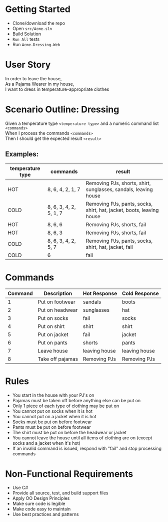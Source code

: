 # Getting Started
* Clone/download the repo
* Open `src/Acme.sln`
* Build Solution
* `Run All` tests
* Run `Acme.Dressing.Web`

# User Story
In order to leave the house,   
As a Pajama Wearer in my house,    
I want to dress in temperature-appropriate clothes

# Scenario Outline: Dressing
Given a temperature type `<temperature type>` and a numeric command list `<commands>`  
When I process the commands `<commands>`  
Then I should get the expected result `<result>`  

## Examples:
| temperature type | commands | result |
| ---------------- | -------- | ------- |
| HOT | 8, 6, 4, 2, 1, 7 | Removing PJs, shorts, shirt, sunglasses, sandals, leaving house |
| COLD | 8, 6, 3, 4, 2, 5, 1, 7 | Removing PJs, pants, socks, shirt, hat, jacket, boots, leaving house |
| HOT | 8, 6, 6 | Removing PJs, shorts, fail |
| HOT | 8, 6, 3 | Removing PJs, shorts, fail |
| COLD | 8, 6, 3, 4, 2, 5, 7 | Removing PJs, pants, socks, shirt, hat, jacket, fail |
| COLD | 6 | fail |


# Commands
| Command | Description | Hot Response | Cold Response |
| ------- | ----------- | ------------ | ------------- |
| 1 | Put on footwear | sandals | boots |
| 2 | Put on headwear | sunglasses | hat |
| 3 | Put on socks | fail | socks |
| 4 | Put on shirt | shirt | shirt |
| 5 | Put on jacket | fail | jacket |
| 6 | Put on pants | shorts | pants |
| 7 | Leave house | leaving house | leaving house |
| 8 | Take off pajamas | Removing PJs | Removing PJs | 

# Rules
* You start in the house with your PJ's on
* Pajamas must be taken off before anything else can be put on
* Only 1 piece of each type of clothing may be put on
* You cannot put on socks when it is hot 
* You cannot put on a jacket when it is hot
* Socks must be put on before footwear
* Pants must be put on before footwear
* The shirt must be put on before the headwear or jacket
* You cannot leave the house until all items of clothing are on (except socks and a jacket when it's hot)
* If an invalid command is issued, respond with "fail" and stop processing commands

# Non-Functional Requirements
* Use C#
* Provide all source, test, and build support files
* Apply OO Design Principles
* Make sure code is legible
* Make code easy to maintain
* Use best practices and patterns
